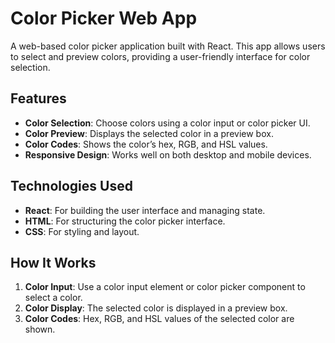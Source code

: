 # Color Picker Web App

A web-based color picker application built with React. This app allows users to select and preview colors, providing a user-friendly interface for color selection.

## Features

- **Color Selection**: Choose colors using a color input or color picker UI.
- **Color Preview**: Displays the selected color in a preview box.
- **Color Codes**: Shows the color’s hex, RGB, and HSL values.
- **Responsive Design**: Works well on both desktop and mobile devices.

## Technologies Used

- **React**: For building the user interface and managing state.
- **HTML**: For structuring the color picker interface.
- **CSS**: For styling and layout.

## How It Works

1. **Color Input**: Use a color input element or color picker component to select a color.
2. **Color Display**: The selected color is displayed in a preview box.
3. **Color Codes**: Hex, RGB, and HSL values of the selected color are shown.
